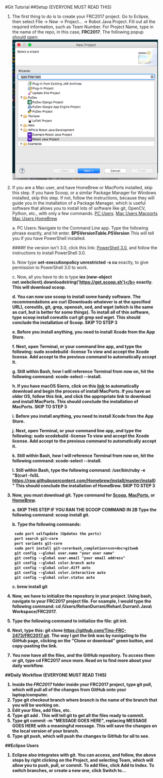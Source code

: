 #Git Tutorial
##Setup (EVERYONE MUST READ THIS)
1. The first thing to do is to create your FRC2017 project. Go to Eclipse, then select File -> New -> Project... -> Robot Java Project. Fill out all the required information, such as Team Number. For Project Name, type in the name of the repo, in this case, <b>FRC2017</b>. The following popup should open: ![Alt text](Images/Project.png?raw=true "Project")
2. If you are a Mac user, and have HomeBrew or MacPorts installed, skip this step. If you have Scoop, or a similar Package Manager for Windows installed, skip this step. If not, follow the instructions, because they will guide you in the installation of a Package Manager, which is useful software that allows you to install lots of software like git, OpenCV, Python, etc., with only a few commands. [PC Users](#pc). [Mac Users Macports](#mp) [Mac Users HomeBrew](#hb)

    a. <a name="pc"></a>PC Users: Navigate to the Command Line app. Type the following phrase exactly, and hit enter. <b>$PSVersionTable.PSVersion</b> This will tell you if you have PowerShell installed.
       
    ####If the version isn't 3.0, click this link: [PowerShell 3.0](https://www.microsoft.com/en-us/download/confirmation.aspx?id=34595), and follow the instructions to install PowerShell 3.0.

    b. Now type <b>set-executionpolicy unrestricted -s cu</b> exactly, to give permission to PowerShell 3.0 to work.

    c. Now, all you have to do is type <b>iex (new-object net.webclient).downloadstring('https://get.scoop.sh')</b> exactly. This will download scoop.

    d. You can now use scoop to install some handy software. The recommendations are curl (Downloads whatever is at the specified URL), coreutils, git, grep, openssh, sed, and wget (which is the same as curl, but is better for some things). To install all of this software, type <b>scoop install coreutils curl git grep sed wget</b>. This should conclude the installation of Scoop. <b><strong>SKIP TO STEP 3</b></strong>

    e. <a name="mp"></a>Before you install anything, you need to install Xcode from the App Store.

    f. Next, open Terminal, or your command line app, and type the following: <b>sudo xcodebuild -license</b> To view and accept the Xcode license. Add <b>accept</b> to the previous command to automatically accept it.

    g. Still within Bash, how I will reference Terminal from now on, hit the following command: <b>xcode-select --install</b>.

    h. If you have macOS Sierra, click on this [link](https://github.com/macports/macports-base/releases/download/v2.3.5/MacPorts-2.3.5-10.12-Sierra.pkg) to automatically download and begin the process of install MacPorts. If you have an older OS, follow this link, and click the appropriate link to download and install MacPorts. This should conclude the installation of MacPorts. <b><strong>SKIP TO STEP 3</b></strong>

    i. <a name="hb"></a>Before you install anything, you need to install Xcode from the App Store.

    j. Next, open Terminal, or your command line app, and type the following: <b>sudo xcodebuild -license</b> To view and accept the Xcode license. Add <b>accept</b> to the previous command to automatically accept it.

    k. Still within Bash, how I will reference Terminal from now on, hit the following command: <b>xcode-select --install</b>.

    l. Still within Bash, type the following command: <b>/usr/bin/ruby -e "$(curl -fsSL https://raw.githubusercontent.com/Homebrew/install/master/install)"</b> This should conclude the installation of HomeBrew. <b><strong>SKIP TO STEP 3</b></strong>

3. Now, you must download git. Type command for [Scoop](#sg), [MacPorts](#mpg), or [HomeBrew](#hbg).

    a. <a name="sg"></a> <b><strong>SKIP THIS STEP IF YOU RAN THE SCOOP COMMAND IN 2B</b> Type the following command: </strong> <b>scoop install git</b>.

    b. <a name="mpg"></a> Type the following commands:

        sudo port selfupdate (Updates the ports)
        port search git-core
        port variants git-core
        sudo port install git-core+bash_completion+svn+doc+gitweb
        git config --global user.name "your user name"
        git config --global user.email "your email address"
        git config --global color.branch auto
        git config --global color.diff auto
        git config --global color.interactive auto
        git config --global color.status auto

    c. <a name="hbg"></a> <b>brew install git</b>

4. Now, we have to initialize the repository in your project. Using bash, navigate to your <b>FRC2017</b> project file. For example, I would type the following command: <b>cd /Users/RehanDurrani/Rehan\ Durrani\ Java\ Workspace/FRC2017</b>.
5. Type the following command to initialize the file: <b>git init</b>.
6. Next, type this: <b>git clone https://github.com/Tino-FRC-2473/FRC2017.git</b>. The way I got the link was by navigating to the GitHub page, clicking on the "Clone or download" green button, and copy-pasting the link.
7. You now have all the files, and the GitHub repository. To access them or git, type <b>cd FRC2017</b> once more. Read on to find more about your daily workflow.

##Daily Workflow (EVERYONE MUST READ THIS)
1. Inside the <i>FRC2017</i> folder inside your <b>FRC2017</b> project, type git pull, which will pull all of the changes from GitHub onto your laptop/computer.
2. Type <b>git checkout branch</b> where branch is the name of the branch that you will be working on.
2. Edit your files, add files, etc.
3. Type <b>git add .</b> This will tell git to get all the files ready to commit.
4. Type <b>git commit -m "MESSAGE GOES HERE"</b>, replacing MESSAGE GOES HERE with a meaningful message. This will save the changes on the local version of your branch.
5. Type <b>git push</b>, which will push the changes to GitHub for all to see.

##Eclipse Users
1. Eclipse also integrates with git. You can access, and follow, the above steps by right clicking on the Project, and selecting Team, which will allow you to push, pull, or commit. To add files, click Add to Index. To switch branches, or create a new one, click Switch to...
